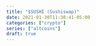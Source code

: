 ```yaml
---
title: "$SUSHI (Sushiswap)"
date: 2021-01-30T11:38:41-05:00
categories: ["crypto"]
series: ["altcoins"]
draft: true
---
```


